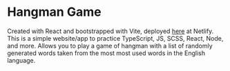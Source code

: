 # Hangman Game

Created with React and bootstrapped with Vite, deployed [here](https://philip-avdey-hangman-game.netlify.app/) at Netlify. This is a simple website/app to practice TypeScript, JS, SCSS, React, Node, and more. Allows you to play a game of hangman with a list of randomly generated words taken from the most most used words in the English language. 
